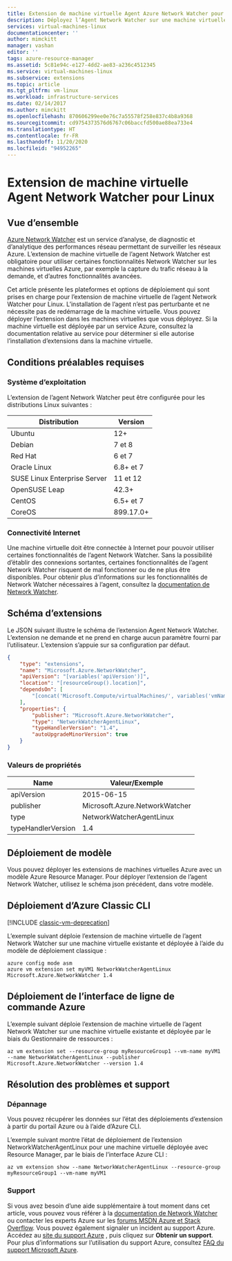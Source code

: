 ```yaml
---
title: Extension de machine virtuelle Agent Azure Network Watcher pour Linux
description: Déployez l’Agent Network Watcher sur une machine virtuelle Linux avec une extension de machine virtuelle.
services: virtual-machines-linux
documentationcenter: ''
author: mimckitt
manager: vashan
editor: ''
tags: azure-resource-manager
ms.assetid: 5c81e94c-e127-4dd2-ae83-a236c4512345
ms.service: virtual-machines-linux
ms.subservice: extensions
ms.topic: article
ms.tgt_pltfrm: vm-linux
ms.workload: infrastructure-services
ms.date: 02/14/2017
ms.author: mimckitt
ms.openlocfilehash: 870606299ee0e76c7a55578f258e837c4b8a9368
ms.sourcegitcommit: cd9754373576d6767c06baccfd500ae88ea733e4
ms.translationtype: HT
ms.contentlocale: fr-FR
ms.lasthandoff: 11/20/2020
ms.locfileid: "94952265"
---
```

# <a name="network-watcher-agent-virtual-machine-extension-for-linux"></a>Extension de machine virtuelle Agent Network Watcher pour Linux

## <a name="overview"></a>Vue d’ensemble

[Azure Network Watcher](../../network-watcher/index.yml) est un service d’analyse, de diagnostic et d’analytique des performances réseau permettant de surveiller les réseaux Azure. L’extension de machine virtuelle de l’agent Network Watcher est obligatoire pour utiliser certaines fonctionnalités Network Watcher sur les machines virtuelles Azure, par exemple la capture du trafic réseau à la demande, et d’autres fonctionnalités avancées.

Cet article présente les plateformes et options de déploiement qui sont prises en charge pour l’extension de machine virtuelle de l’agent Network Watcher pour Linux. L’installation de l’agent n’est pas perturbante et ne nécessite pas de redémarrage de la machine virtuelle. Vous pouvez déployer l’extension dans les machines virtuelles que vous déployez. Si la machine virtuelle est déployée par un service Azure, consultez la documentation relative au service pour déterminer si elle autorise l’installation d’extensions dans la machine virtuelle.

## <a name="prerequisites"></a>Conditions préalables requises

### <a name="operating-system"></a>Système d’exploitation

L’extension de l’agent Network Watcher peut être configurée pour les distributions Linux suivantes :

| Distribution | Version |
|---|---|
| Ubuntu | 12+ |
| Debian | 7 et 8 |
| Red Hat | 6 et 7 |
| Oracle Linux | 6.8+ et 7 |
| SUSE Linux Enterprise Server | 11 et 12 |
| OpenSUSE Leap | 42.3+ |
| CentOS | 6.5+ et 7 |
| CoreOS | 899.17.0+ |


### <a name="internet-connectivity"></a>Connectivité Internet

Une machine virtuelle doit être connectée à Internet pour pouvoir utiliser certaines fonctionnalités de l’agent Network Watcher. Sans la possibilité d’établir des connexions sortantes, certaines fonctionnalités de l’agent Network Watcher risquent de mal fonctionner ou de ne plus être disponibles. Pour obtenir plus d’informations sur les fonctionnalités de Network Watcher nécessaires à l’agent, consultez la [documentation de Network Watcher](../../network-watcher/index.yml).

## <a name="extension-schema"></a>Schéma d’extensions

Le JSON suivant illustre le schéma de l’extension Agent Network Watcher. L’extension ne demande et ne prend en charge aucun paramètre fourni par l’utilisateur. L’extension s’appuie sur sa configuration par défaut.

```json
{
    "type": "extensions",
    "name": "Microsoft.Azure.NetworkWatcher",
    "apiVersion": "[variables('apiVersion')]",
    "location": "[resourceGroup().location]",
    "dependsOn": [
        "[concat('Microsoft.Compute/virtualMachines/', variables('vmName'))]"
    ],
    "properties": {
        "publisher": "Microsoft.Azure.NetworkWatcher",
        "type": "NetworkWatcherAgentLinux",
        "typeHandlerVersion": "1.4",
        "autoUpgradeMinorVersion": true
    }
}
```

### <a name="property-values"></a>Valeurs de propriétés

| Name | Valeur/Exemple |
| ---- | ---- |
| apiVersion | 2015-06-15 |
| publisher | Microsoft.Azure.NetworkWatcher |
| type | NetworkWatcherAgentLinux |
| typeHandlerVersion | 1.4 |

## <a name="template-deployment"></a>Déploiement de modèle

Vous pouvez déployer les extensions de machines virtuelles Azure avec un modèle Azure Resource Manager. Pour déployer l’extension de l’agent Network Watcher, utilisez le schéma json précédent, dans votre modèle.

## <a name="azure-classic-cli-deployment"></a>Déploiement d’Azure Classic CLI

[!INCLUDE [classic-vm-deprecation](../../../includes/classic-vm-deprecation.md)]

L’exemple suivant déploie l’extension de machine virtuelle de l’agent Network Watcher sur une machine virtuelle existante et déployée à l’aide du modèle de déploiement classique :

```console
azure config mode asm
azure vm extension set myVM1 NetworkWatcherAgentLinux Microsoft.Azure.NetworkWatcher 1.4
```

## <a name="azure-cli-deployment"></a>Déploiement de l’interface de ligne de commande Azure

L’exemple suivant déploie l’extension de machine virtuelle de l’agent Network Watcher sur une machine virtuelle existante et déployée par le biais du Gestionnaire de ressources :

```azurecli
az vm extension set --resource-group myResourceGroup1 --vm-name myVM1 --name NetworkWatcherAgentLinux --publisher Microsoft.Azure.NetworkWatcher --version 1.4
```

## <a name="troubleshooting-and-support"></a>Résolution des problèmes et support

### <a name="troubleshooting"></a>Dépannage

Vous pouvez récupérer les données sur l’état des déploiements d’extension à partir du portail Azure ou à l’aide d’Azure CLI.

L’exemple suivant montre l’état de déploiement de l’extension NetworkWatcherAgentLinux pour une machine virtuelle déployée avec Resource Manager, par le biais de l’interface Azure CLI :

```azurecli
az vm extension show --name NetworkWatcherAgentLinux --resource-group myResourceGroup1 --vm-name myVM1
```

### <a name="support"></a>Support

Si vous avez besoin d’une aide supplémentaire à tout moment dans cet article, vous pouvez vous référer à la [documentation de Network Watcher](../../network-watcher/index.yml) ou contacter les experts Azure sur les [forums MSDN Azure et Stack Overflow](https://azure.microsoft.com/support/forums/). Vous pouvez également signaler un incident au support Azure. Accédez au [site du support Azure](https://azure.microsoft.com/support/options/) , puis cliquez sur **Obtenir un support**. Pour plus d’informations sur l’utilisation du support Azure, consultez [FAQ du support Microsoft Azure](https://azure.microsoft.com/support/faq/).
